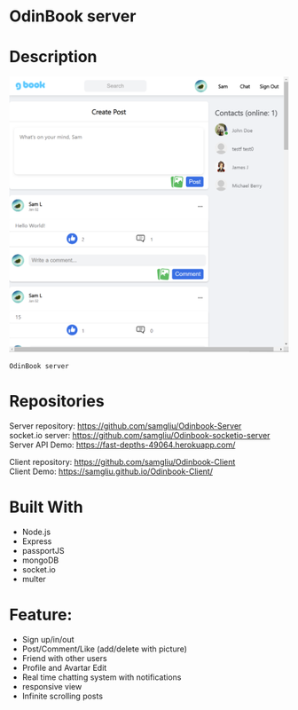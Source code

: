 # OdinBook server

# Description

<div align="center">
    <img src="/images/odinBook.png" alt="">
</div>

    OdinBook server

# Repositories

Server repository: https://github.com/samgliu/Odinbook-Server  
socket.io server: https://github.com/samgliu/Odinbook-socketio-server  
Server API Demo: https://fast-depths-49064.herokuapp.com/

Client repository: https://github.com/samgliu/Odinbook-Client  
Client Demo: https://samgliu.github.io/Odinbook-Client/

# Built With

-   Node.js
-   Express
-   passportJS
-   mongoDB
-   socket.io
-   multer

# Feature:

-   Sign up/in/out
-   Post/Comment/Like (add/delete with picture)
-   Friend with other users
-   Profile and Avartar Edit
-   Real time chatting system with notifications
-   responsive view
-   Infinite scrolling posts
